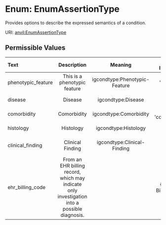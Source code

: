 
# Enum: EnumAssertionType

Provides options to describe the expressed semantics of a condition.

URI: [anvil:EnumAssertionType](https://anvilproject.org/acr-harmonized-data-model/EnumAssertionType)


## Permissible Values

| Text | Description | Meaning | Other Information |
| :--- | :---: | :---: | ---: |
| phenotypic_feature | This is a phenotypic feature | igcondtype:Phenotypic-Feature | {'title': 'Phenotypic Feature'} |
| disease | Disease | igcondtype:Disease | {'title': 'disease'} |
| comorbidity | Comorbidity | igcondtype:Comorbidity | {'title': 'comorbidity'} |
| histology | Histology | igcondtype:Histology | {'title': 'histology'} |
| clinical_finding | Clinical Finding | igcondtype:Clinical-Finding | {'title': 'clinical-finding'} |
| ehr_billing_code | From an EHR billing record, which may indicate only investigation into a possible diagnosis. |  | {'title': 'EHR Billing Code'} |

